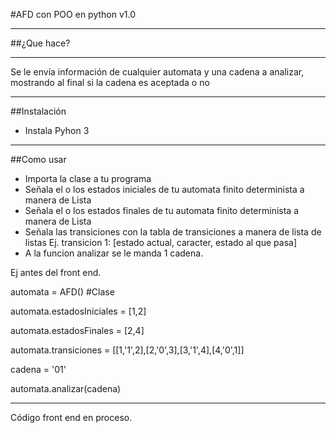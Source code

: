 #AFD con POO en python v1.0
***
##¿Que hace?
***
Se le envía información de cualquier automata y una cadena a  analizar, mostrando al final si la cadena es aceptada o no
***
##Instalación
- Instala Pyhon 3
***
##Como usar
- Importa la clase a tu programa
- Señala el o los estados iniciales de tu automata finito determinista a manera de Lista
- Señala el o los estados finales de tu automata finito determinista a manera de Lista
- Señala las transiciones con la tabla de transiciones a manera de lista de listas
  Ej. transicion 1: [estado actual, caracter, estado al que pasa]
- A la funcion analizar se le manda 1 cadena.

Ej antes del front end.

automata = AFD() #Clase

automata.estadosIniciales = [1,2]

automata.estadosFinales = [2,4]

automata.transiciones = [[1,'1',2],[2,'0',3],[3,'1',4],[4,'0',1]]

cadena = '01'

automata.analizar(cadena)
***
Código front end en proceso.
